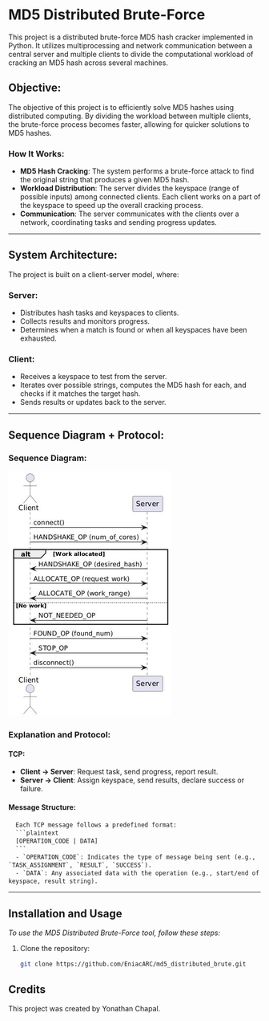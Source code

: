 # **MD5 Distributed Brute-Force**

This project is a distributed brute-force MD5 hash cracker implemented in Python. It utilizes multiprocessing and network communication between a central server and multiple clients to divide the computational workload of cracking an MD5 hash across several machines.

## **Objective:**

The objective of this project is to efficiently solve MD5 hashes using distributed computing. By dividing the workload between multiple clients, the brute-force process becomes faster, allowing for quicker solutions to MD5 hashes.

### **How It Works:**

- **MD5 Hash Cracking**: The system performs a brute-force attack to find the original string that produces a given MD5 hash.
- **Workload Distribution**: The server divides the keyspace (range of possible inputs) among connected clients. Each client works on a part of the keyspace to speed up the overall cracking process.
- **Communication**: The server communicates with the clients over a network, coordinating tasks and sending progress updates.

---

## **System Architecture:**

The project is built on a client-server model, where:

### **Server**:
- Distributes hash tasks and keyspaces to clients.
- Collects results and monitors progress.
- Determines when a match is found or when all keyspaces have been exhausted.

### **Client**:
- Receives a keyspace to test from the server.
- Iterates over possible strings, computes the MD5 hash for each, and checks if it matches the target hash.
- Sends results or updates back to the server.

---

## **Sequence Diagram + Protocol:**

### **Sequence Diagram:**
![sequence_diagram](sequence_diagram_md5_brute.jpeg?raw=true "Title")

### **Explanation and Protocol:**

#### **TCP**:
- **Client -> Server**: Request task, send progress, report result.
- **Server -> Client**: Assign keyspace, send results, declare success or failure.

#### **Message Structure**:
      Each TCP message follows a predefined format:
      ```plaintext
      [OPERATION_CODE | DATA]
      ```
      - `OPERATION_CODE`: Indicates the type of message being sent (e.g., `TASK_ASSIGNMENT`, `RESULT`, `SUCCESS`).
      - `DATA`: Any associated data with the operation (e.g., start/end of keyspace, result string).
---

## **Installation and Usage**
*To use the MD5 Distributed Brute-Force tool, follow these steps:*

1. Clone the repository:  
   ```bash
   git clone https://github.com/EniacARC/md5_distributed_brute.git

## **Credits**
This project was created by Yonathan Chapal.
